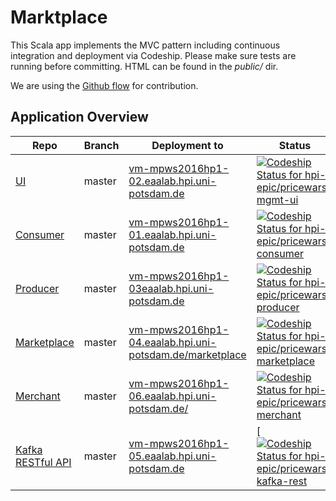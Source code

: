 # Marktplace

This Scala app implements the MVC pattern including continuous integration and deployment via Codeship. Please make sure tests are running before committing. HTML can be found in the _public/_ dir.

We are using the [Github flow](https://guides.github.com/introduction/flow/) for contribution.

## Application Overview

| Repo | Branch 	| Deployment to  	| Status | Description |
|--- |---	|---	|---  |---   |
| [UI](https://github.com/hpi-epic/pricewars-mgmt-ui) | master  	|  [vm-mpws2016hp1-02.eaalab.hpi.uni-potsdam.de](http://vm-mpws2016hp1-02.eaalab.hpi.uni-potsdam.de) 	| [ ![Codeship Status for hpi-epic/pricewars-mgmt-ui](https://app.codeship.com/projects/d91a8460-88c2-0134-a385-7213830b2f8c/status?branch=master)](https://app.codeship.com/projects/184009) | Stable |
| [Consumer](https://github.com/hpi-epic/pricewars-consumer) | master  	|  [vm-mpws2016hp1-01.eaalab.hpi.uni-potsdam.de](http://vm-mpws2016hp1-01.eaalab.hpi.uni-potsdam.de) | [ ![Codeship Status for hpi-epic/pricewars-consumer](https://app.codeship.com/projects/96f32950-7824-0134-c83e-5251019101b9/status?branch=master)](https://app.codeship.com/projects/180119) | Stable |
| [Producer](https://github.com/hpi-epic/pricewars-producer) | master  	|  [vm-mpws2016hp1-03eaalab.hpi.uni-potsdam.de](http://vm-mpws2016hp1-03.eaalab.hpi.uni-potsdam.de) | [ ![Codeship Status for hpi-epic/pricewars-producer](https://app.codeship.com/projects/0328e450-88c6-0134-e3d6-7213830b2f8c/status?branch=master)](https://app.codeship.com/projects/184016) | Stable |
| [Marketplace](https://github.com/hpi-epic/pricewars-marketplace) | master  	|  [vm-mpws2016hp1-04.eaalab.hpi.uni-potsdam.de/marketplace](http://vm-mpws2016hp1-04.eaalab.hpi.uni-potsdam.de/marketplace/offers) 	| [ ![Codeship Status for hpi-epic/pricewars-marketplace](https://app.codeship.com/projects/e9d9b3e0-88c5-0134-6167-4a60797e4d29/status?branch=master)](https://app.codeship.com/projects/184015) | Stable |
| [Merchant](https://github.com/hpi-epic/pricewars-merchant) | master  	|  [vm-mpws2016hp1-06.eaalab.hpi.uni-potsdam.de/](http://vm-mpws2016hp1-06.eaalab.hpi.uni-potsdam.de/) 	| [ ![Codeship Status for hpi-epic/pricewars-merchant](https://app.codeship.com/projects/a7d3be30-88c5-0134-ea9c-5ad89f4798f3/status?branch=master)](https://app.codeship.com/projects/184013) | Stable |
| [Kafka RESTful API](https://github.com/hpi-epic/pricewars-kafka-rest) | master  	|  [vm-mpws2016hp1-05.eaalab.hpi.uni-potsdam.de](http://vm-mpws2016hp1-05.eaalab.hpi.uni-potsdam.de) 	| [ [ ![Codeship Status for hpi-epic/pricewars-kafka-rest](https://app.codeship.com/projects/f59aa150-92f0-0134-8718-4a1d78af514c/status?branch=master)](https://app.codeship.com/projects/186252) | Stable |
